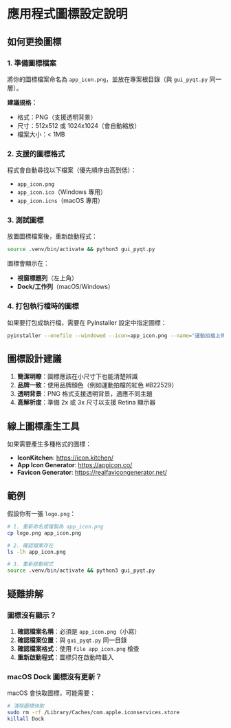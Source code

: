 # 應用程式圖標設定說明

## 如何更換圖標

### 1. 準備圖標檔案

將你的圖標檔案命名為 `app_icon.png`，並放在專案根目錄（與 `gui_pyqt.py` 同一層）。

**建議規格：**
- 格式：PNG（支援透明背景）
- 尺寸：512x512 或 1024x1024（會自動縮放）
- 檔案大小：< 1MB

### 2. 支援的圖標格式

程式會自動尋找以下檔案（優先順序由高到低）：
- `app_icon.png`
- `app_icon.ico`（Windows 專用）
- `app_icon.icns`（macOS 專用）

### 3. 測試圖標

放置圖標檔案後，重新啟動程式：

```bash
source .venv/bin/activate && python3 gui_pyqt.py
```

圖標會顯示在：
- **視窗標題列**（左上角）
- **Dock/工作列**（macOS/Windows）

### 4. 打包執行檔時的圖標

如果要打包成執行檔，需要在 PyInstaller 設定中指定圖標：

```bash
pyinstaller --onefile --windowed --icon=app_icon.png --name="運動拍檔上傳工具" gui_pyqt.py
```

## 圖標設計建議

1. **簡潔明瞭**：圖標應該在小尺寸下也能清楚辨識
2. **品牌一致**：使用品牌顏色（例如運動拍檔的紅色 #B22529）
3. **透明背景**：PNG 格式支援透明背景，適應不同主題
4. **高解析度**：準備 2x 或 3x 尺寸以支援 Retina 顯示器

## 線上圖標產生工具

如果需要產生多種格式的圖標：

- **IconKitchen**: https://icon.kitchen/
- **App Icon Generator**: https://appicon.co/
- **Favicon Generator**: https://realfavicongenerator.net/

## 範例

假設你有一張 `logo.png`：

```bash
# 1. 重新命名或複製為 app_icon.png
cp logo.png app_icon.png

# 2. 確認檔案存在
ls -lh app_icon.png

# 3. 重新啟動程式
source .venv/bin/activate && python3 gui_pyqt.py
```

## 疑難排解

### 圖標沒有顯示？

1. **確認檔案名稱**：必須是 `app_icon.png`（小寫）
2. **確認檔案位置**：與 `gui_pyqt.py` 同一目錄
3. **確認檔案格式**：使用 `file app_icon.png` 檢查
4. **重新啟動程式**：圖標只在啟動時載入

### macOS Dock 圖標沒有更新？

macOS 會快取圖標，可能需要：

```bash
# 清除圖標快取
sudo rm -rf /Library/Caches/com.apple.iconservices.store
killall Dock
```
